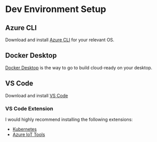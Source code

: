 # Dev Environment Setup

## Azure CLI

Download and install [Azure CLI](https://docs.microsoft.com/en-us/cli/azure/install-azure-cli?view=azure-cli-latest) for your relevant OS.

## Docker Desktop

[Docker Desktop](https://www.docker.com/products/docker-desktop) is the way to go to build cloud-ready on your desktop.

## VS Code

Download and install [VS Code](https://code.visualstudio.com/)

### VS Code Extension

I would highly recommend installing the following extensions:

- [Kubernetes](https://marketplace.visualstudio.com/items?itemName=ms-kubernetes-tools.vscode-kubernetes-tools)
- [Azure IoT Tools](https://marketplace.visualstudio.com/items?itemName=vsciot-vscode.azure-iot-tools)